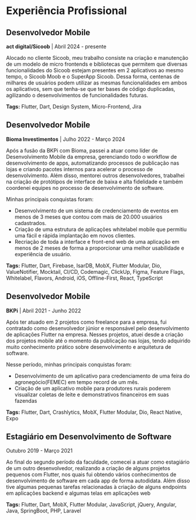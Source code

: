 # Experiência Profissional

## Desenvolvedor Mobile
**act digital/Sicoob** | Abril 2024 - presente

Alocado no cliente Sicoob, meu trabalho consiste na criação e manutenção de um modelo de micro frontends e bibliotecas que permitem que diversas funcionalidades do Sicoob estejam presentes em 2 aplicativos ao mesmo tempo, o Sicoob Moob e o SuperApp Sicoob. Dessa forma, centenas de milhares de usuários podem utilizar as mesmas funcionalidades em ambos os aplicativos, sem que tenha-se que ter bases de código duplicadas, agilizando o desenvolvimentos de funcionalidades futuras.

**Tags:** Flutter, Dart, Design System, Micro-Frontend, Jira

## Desenvolvedor Mobile
**Bioma Investimentos** | Julho 2022 - Março 2024 

Após a fusão da BKPi com Bioma, passei a atuar como líder de Desenvolvimento Mobile da empresa, gerenciando todo o workflow de desenvolvimento de apps, automatizando processos de publicação nas lojas e criando pacotes internos para acelerar o processo de desenvolvimento. Além disso, mentorei outros desenvolvedores, trabalhei na criação de protótipos de interface de baixa e alta fidelidade e também coordenei equipes no processo de desenvolvimento de software.

Minhas principais conquistas foram: 
- Desenvolvimento de um sistema de credenciamento de eventos em menos de 3 meses que contou com mais de 20.000 usuários cadastrados.
- Criação de uma estrutura de aplicações whitelabel mobile que permitiu uma fácil e rápida implantação em novos clientes.
- Recriação de toda a interface e front-end web de uma aplicação em menos de 2 meses de forma a proporcionar uma melhor usabilidade e experiência de usuário.

**Tags:** Flutter, Dart, Firebase, IsarDB, MobX, Flutter Modular, Dio, ValueNotifier, Mocktail, CI/CD, Codemagic, ClickUp, Figma, Feature Flags, Whitelabel, Flavors, Android, iOS, Offline-First, React, TypeScript

## Desenvolvedor Mobile
**BKPi** | Abril 2021 - Junho 2022

Após ter atuado em 2 projetos como freelance para a empresa, fui contratado como desenvolvedor júnior e responsável pelo desenvolvimento de aplicações Flutter na empresa. Nesses projetos, atuei desde a criação dos projetos mobile até o momento da publicação nas lojas, tendo adquirido muito conhecimento prático sobre desenvolvimento e arquitetura de software.

Nesse período, minhas principais conquistas foram:
- Desenvolvimento de um aplicativo para credenciamento de uma feira do agronegócio(FEMEC) em tempo record de um mês.
- Criação de um aplicativo mobile para produtores rurais poderem visualizar coletas de leite e demonstrativos financeiros em suas fazendas

**Tags:** Flutter, Dart, Crashlytics, MobX, Flutter Modular, Dio, React Native, Expo

## Estagiário em Desenvolvimento de Software
Outubro 2019 - Março 2021

Ao final do segundo período da faculdade, comecei a atuar como estagiário de um outro desenvolvedor, realizando a criação de alguns projetos pequenos com Flutter, nos quais fui obtendo vários conhecimentos de desenvolvimento de software em cada app de forma autodidata. Além disso tive algumas pequenas tarefas relacionadas à criação de alguns endpoints em aplicações backend e algumas telas em aplicações web

**Tags:** Flutter, Dart, MobX, Flutter Modular, JavaScript, jQuery, Angular, Java, SpringBoot, PHP, Laravel